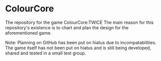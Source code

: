 # ColourCore
The repository for the game ColourCore:TWICE
The main reason for this repository's existence is to chart and plan the design for the aforementioned game.

Note: Planning on GitHub has been put on hiatus due to incompatabilities. The game itself has not been put on hiatus and is still being developed, shared and tested in a small test group.
